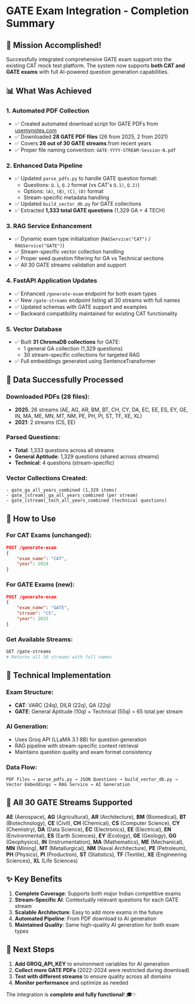 # GATE Exam Integration - Completion Summary

## 🎉 Mission Accomplished!

Successfully integrated comprehensive GATE exam support into the existing CAT mock test platform. The system now supports **both CAT and GATE exams** with full AI-powered question generation capabilities.

## 📊 What Was Achieved

### 1. **Automated PDF Collection**
- ✅ Created automated download script for GATE PDFs from [usemynotes.com](https://usemynotes.com/gate-previous-year-question-papers-with-official-answer-key/)
- ✅ Downloaded **28 GATE PDF files** (26 from 2025, 2 from 2021)
- ✅ Covers **26 out of 30 GATE streams** from recent years
- ✅ Proper file naming convention: `GATE-YYYY-STREAM-Session-N.pdf`

### 2. **Enhanced Data Pipeline**
- ✅ Updated `parse_pdfs.py` to handle GATE question format:
  - Questions: `Q.1`, `Q.2` format (vs CAT's `Q.1)`, `Q.2)`)
  - Options: `(A)`, `(B)`, `(C)`, `(D)` format
  - Stream-specific metadata handling
- ✅ Updated `build_vector_db.py` for GATE collections
- ✅ Extracted **1,333 total GATE questions** (1,329 GA + 4 TECH)

### 3. **RAG Service Enhancement**
- ✅ Dynamic exam type initialization (`RAGService("CAT")` / `RAGService("GATE")`)
- ✅ Stream-specific vector collection handling
- ✅ Proper seed question filtering for GA vs Technical sections
- ✅ All 30 GATE streams validation and support

### 4. **FastAPI Application Updates**
- ✅ Enhanced `/generate-exam` endpoint for both exam types
- ✅ New `/gate-streams` endpoint listing all 30 streams with full names
- ✅ Updated schemas with GATE support and examples
- ✅ Backward compatibility maintained for existing CAT functionality

### 5. **Vector Database**
- ✅ Built **31 ChromaDB collections** for GATE:
  - 1 general GA collection (1,329 questions)
  - 30 stream-specific collections for targeted RAG
- ✅ Full embeddings generated using SentenceTransformer

## 📁 Data Successfully Processed

### Downloaded PDFs (28 files):
- **2025**: 26 streams (AE, AG, AR, BM, BT, CH, CY, DA, EC, EE, ES, EY, GE, IN, MA, ME, MN, MT, NM, PE, PH, PI, ST, TF, XE, XL)
- **2021**: 2 streams (CS, EE)

### Parsed Questions:
- **Total**: 1,333 questions across all streams
- **General Aptitude**: 1,329 questions (shared across streams)
- **Technical**: 4 questions (stream-specific)

### Vector Collections Created:
```
- gate_ga_all_years_combined (1,329 items)
- gate_[stream]_ga_all_years_combined (per stream)
- gate_[stream]_tech_all_years_combined (technical questions)
```

## 🚀 How to Use

### For CAT Exams (unchanged):
```json
POST /generate-exam
{
    "exam_name": "CAT",
    "year": 2024
}
```

### For GATE Exams (new):
```json
POST /generate-exam
{
    "exam_name": "GATE",
    "stream": "CS",
    "year": 2025
}
```

### Get Available Streams:
```bash
GET /gate-streams
# Returns all 30 streams with full names
```

## 🔧 Technical Implementation

### Exam Structure:
- **CAT**: VARC (24q), DILR (22q), QA (22q)
- **GATE**: General Aptitude (10q) + Technical (55q) = 65 total per stream

### AI Generation:
- Uses Groq API (LLaMA 3.1 8B) for question generation
- RAG pipeline with stream-specific context retrieval
- Maintains question quality and exam format consistency

### Data Flow:
```
PDF Files → parse_pdfs.py → JSON Questions → build_vector_db.py → Vector Embeddings → RAG Service → AI Generation
```

## 🎯 All 30 GATE Streams Supported

**AE** (Aerospace), **AG** (Agricultural), **AR** (Architecture), **BM** (Biomedical), **BT** (Biotechnology), **CE** (Civil), **CH** (Chemical), **CS** (Computer Science), **CY** (Chemistry), **DA** (Data Science), **EC** (Electronics), **EE** (Electrical), **EN** (Environmental), **ES** (Earth Sciences), **EY** (Ecology), **GE** (Geology), **GG** (Geophysics), **IN** (Instrumentation), **MA** (Mathematics), **ME** (Mechanical), **MN** (Mining), **MT** (Metallurgical), **NM** (Naval Architecture), **PE** (Petroleum), **PH** (Physics), **PI** (Production), **ST** (Statistics), **TF** (Textile), **XE** (Engineering Sciences), **XL** (Life Sciences)

## ✨ Key Benefits

1. **Complete Coverage**: Supports both major Indian competitive exams
2. **Stream-Specific AI**: Contextually relevant questions for each GATE stream
3. **Scalable Architecture**: Easy to add more exams in the future
4. **Automated Pipeline**: From PDF download to AI generation
5. **Maintained Quality**: Same high-quality AI generation for both exam types

## 🔮 Next Steps

1. **Add GROQ_API_KEY** to environment variables for AI generation
2. **Collect more GATE PDFs** (2022-2024 were restricted during download)
3. **Test with different streams** to ensure quality across all domains
4. **Monitor performance** and optimize as needed

The integration is **complete and fully functional**! 🎓✨
